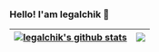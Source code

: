 ### Hello! I'am legalchik 👋


| <a href="https://github.com/legalchik"><img align="center" src="https://github-readme-stats.vercel.app/api?username=legalchik&show_icons=true&include_all_commits=true&theme=synthwave&hide_border=true&bg_color=0d111725&title_color=d3dd13" alt="legalchik's github stats" /></a> | <a href="https://github.com/legalchik"><img align="center" src="https://github-readme-stats.vercel.app/api/top-langs/?username=legalchik&layout=compact&theme=synthwave&hide_border=true&bg_color=0d111725&title_color=d3dd13" /></a> |
| ------------- | ------------- |
